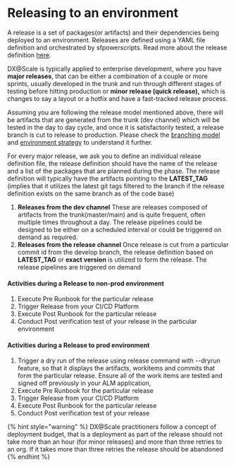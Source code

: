 # Releasing to an environment

A release is a set of packages\(or artifacts\) and their dependencies being deployed to an environment.  Releases are defined using a YAML file definition and orchestrated by sfpowerscripts. Read more about the release definition [here](https://dxatscale.gitbook.io/sfpowerscripts/commands/release).

DX@Scale is typically applied to  enterprise development, where you have **major releases**, that can be either a combination of a couple or more sprints, usually developed in the trunk and run through different stages of testing before hitting production or **minor release \(quick release\),** which is changes to say a layout or a hotfix and have a fast-tracked release process.  
  
Assuming you are following the release model mentioned above, there will be artifacts that are generated from the trunk \(dev channel\) which will be tested in the day to day cycle, and once it is satisfactorily tested, a release branch is cut to release to production.  Please check the [branching model ](../scm/branching-model/)and [environment strategy](../environment/env-strategy.md) to understand it further.   
  
For every major release,  we ask you to define an individual release definition file, the release definition should have the name of the release and a list of the packages that are planned during the phase. The release definition will typically have the artifacts pointing to the **LATEST\_TAG**  \(implies that it utilizes the latest git tags filtered to the branch if the release definition exists on the same branch as of the code base\)

1. **Releases from the dev channel** These are releases composed of artifacts from the trunk\(master/main\) and is quite frequent, often multiple times throughout a day. The release pipelines could be designed to be either on a scheduled interval or could be triggered on demand as required.   
2. **Releases from the release channel** Once release is cut from a particular commit id from the develop branch, the release definition based on **LATEST\_TAG** or **exact version** is utilized to form the release. The release pipelines are triggered on demand

#### Activities during a Release to non-prod environment

1. Execute Pre Runbook for the particular release
2. Trigger Release from your CI/CD Platform
3. Execute Post Runbook for the particular release
4. Conduct Post verification test of your release in the particular environment

#### Activities during a Release to prod environment

1. Trigger a dry run of the release using release command with --dryrun feature, so that it displays the artifacts, workitems and commits that form the particular release. Ensure all of the work items are tested and signed off previously in your ALM application, 
2. Execute Pre Runbook for the particular release
3. Trigger Release from your CI/CD Platform
4. Execute Post Runbook for the particular release
5. Conduct Post verification test of your release

{% hint style="warning" %}
DX@Scale practitioners follow a concept of deployment budget, that is a deployment as part of the release should not take more than an hour \(for minor releases\) and more than three retries to an org. If it takes more than three retries the release should be abandoned
{% endhint %}

#### 



